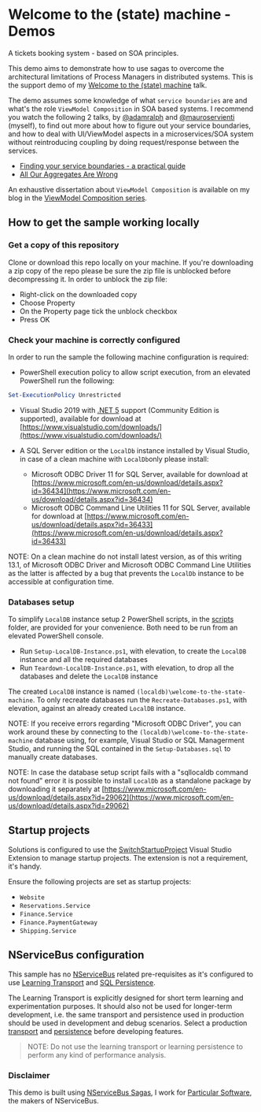 # Welcome to the (state) machine - Demos

A tickets booking system - based on SOA principles.

This demo aims to demonstrate how to use sagas to overcome the architectural limitations of Process Managers in distributed systems. This is the support demo of my [Welcome to the (state) machine](https://milestone.topics.it/talks/welcome-to-the-state-machine.html) talk.

The demo assumes some knowledge of what `service boundaries` are and what's the role `ViewModel Composition` in SOA based systems. I recommend you watch the following 2 talks, by [@adamralph](https://twitter.com/adamralph) and [@mauroservienti](https://twitter.com/mauroservienti) (myself), to find out more about how to figure out your service boundaries, and how to deal with UI/ViewModel aspects in a microservices/SOA system without reintroducing coupling by doing request/response between the services.

- [Finding your service boundaries - a practical guide](https://www.youtube.com/watch?v=tVnIUZbsxWI)
- [All Our Aggregates Are Wrong](https://www.youtube.com/watch?v=KkzvQSuYd5I)

An exhaustive dissertation about `ViewModel Composition` is available on my blog in the [ViewModel Composition series](https://milestone.topics.it/categories/view-model-composition).

## How to get the sample working locally

### Get a copy of this repository

Clone or download this repo locally on your machine. If you're downloading a zip copy of the repo please be sure the zip file is unblocked before decompressing it. In order to unblock the zip file:

- Right-click on the downloaded copy
- Choose Property
- On the Property page tick the unblock checkbox
- Press OK

### Check your machine is correctly configured

In order to run the sample the following machine configuration is required:

- PowerShell execution policy to allow script execution, from an elevated PowerShell run the following:

```powershell
Set-ExecutionPolicy Unrestricted
```

- Visual Studio 2019 with [.NET 5](https://dotnet.microsoft.com/download/dotnet/5.0) support (Community Edition is supported), available for download at [https://www.visualstudio.com/downloads/](https://www.visualstudio.com/downloads/)

- A SQL Server edition or the `LocalDb` instance installed by Visual Studio, in case of a clean machine with `LocalDb`only please install:
  - Microsoft ODBC Driver 11 for SQL Server, available for download at [https://www.microsoft.com/en-us/download/details.aspx?id=36434](https://www.microsoft.com/en-us/download/details.aspx?id=36434)
  - Microsoft ODBC Command Line Utilities 11 for SQL Server, available for download at [https://www.microsoft.com/en-us/download/details.aspx?id=36433](https://www.microsoft.com/en-us/download/details.aspx?id=36433)

NOTE: On a clean machine do not install latest version, as of this writing 13.1, of Microsoft ODBC Driver and Microsoft ODBC Command Line Utilities as the latter is affected by a bug that prevents the `LocalDb` instance to be accessible at configuration time.

### Databases setup

To simplify `LocalDB` instance setup 2 PowerShell scripts, in the [scripts](scripts) folder, are provided for your convenience. Both need to be run from an elevated PowerShell console.

- Run `Setup-LocalDB-Instance.ps1`, with elevation, to create the `LocalDB` instance and all the required databases
- Run `Teardown-LocalDB-Instance.ps1`, with elevation, to drop all the databases and delete the `LocalDB` instance

The created `LocalDB` instance is named `(localdb)\welcome-to-the-state-machine`. To only recreate databases run the `Recreate-Databases.ps1`, with elevation, against an already created `LocalDB` instance.

NOTE: If you receive errors regarding "Microsoft ODBC Driver", you can work around these by connecting to the `(localdb)\welcome-to-the-state-machine` database using, for example, Visual Studio or SQL Managerment Studio, and running the SQL contained in the `Setup-Databases.sql` to manually create databases.

NOTE: In case the database setup script fails with a "sqllocaldb command not found" error it is possible to install `LocalDb` as a standalone package by downloading it separately at [https://www.microsoft.com/en-us/download/details.aspx?id=29062](https://www.microsoft.com/en-us/download/details.aspx?id=29062)

## Startup projects

Solutions is configured to use the [SwitchStartupProject](https://marketplace.visualstudio.com/items?itemName=vs-publisher-141975.SwitchStartupProject) Visual Studio Extension to manage startup projects. The extension is not a requirement, it's handy.

Ensure the following projects are set as startup projects:

- `Website`
- `Reservations.Service`
- `Finance.Service`
- `Finance.PaymentGateway`
- `Shipping.Service`

## NServiceBus configuration

This sample has no [NServiceBus](https://particular.net/nservicebus) related pre-requisites as it's configured to use [Learning Transport](https://docs.particular.net/nservicebus/learning-transport/) and [SQL Persistence](https://docs.particular.net/persistence/sql/).

The Learning Transport is explicitly designed for short term learning and experimentation purposes. It should also not be used for longer-term development, i.e. the same transport and persistence used in production should be used in development and debug scenarios. Select a production [transport](https://docs.particular.net/transports/) and [persistence](https://docs.particular.net/persistence/) before developing features.

> NOTE: Do not use the learning transport or learning persistence to perform any kind of performance analysis.

### Disclaimer

This demo is built using [NServiceBus Sagas](https://docs.particular.net/nservicebus/sagas/), I work for [Particular Software](https://particular.net/), the makers of NServiceBus.

